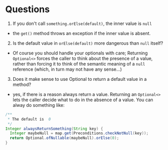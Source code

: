
# Questions

1. If you don't call `something.orElse(default)`, the inner value is `null`
  - the `get()` method throws an exception if the inner value is absent.
2. Is the default value in `orElse(default)` more dangerous than `null` itself?
  - Of course you should handle your optionals with care; Returning `Optional<>` forces the caller to think about the presence of a value, rather than forcing it to think of the semantic meaning of a `null` reference (which, in turn may not have any sense...)
3. Does it make sense to use Optional to return a default value in a method?
  - yes, if there is a reason always return a value. Returning an `Optional<>` lets the caller decide what to do in the absence of a value.
  You can alway do something like:

  ```java
  /**
   * The default is  0
   */
  Integer alwaysReturnSomething(String key) {
    Integer maybeNull = map.get(Preconditions.checkNotNull(key));
    return Optional.ofNullable(maybeNull).orElse(0);
  }
  ```
